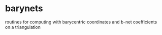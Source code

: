 # barynets
routines for computing with barycentric coordinates and b-net coefficients on a triangulation
